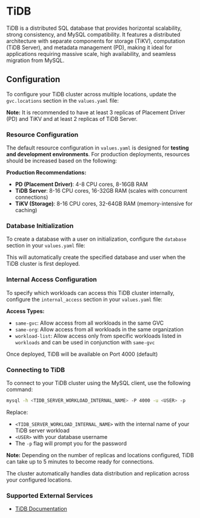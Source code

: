 # TiDB

TiDB is a distributed SQL database that provides horizontal scalability, strong consistency, and MySQL compatibility. It features a distributed architecture with separate components for storage (TiKV), computation (TiDB Server), and metadata management (PD), making it ideal for applications requiring massive scale, high availability, and seamless migration from MySQL.

## Configuration

To configure your TiDB cluster across multiple locations, update the `gvc.locations` section in the `values.yaml` file:

**Note:** It is recommended to have at least 3 replicas of Placement Driver (PD) and TiKV and at least 2 replicas of TiDB Server.

### Resource Configuration

The default resource configuration in `values.yaml` is designed for **testing and development environments**. For production deployments, resources should be increased based on the following:

**Production Recommendations:**
- **PD (Placement Driver)**: 4-8 CPU cores, 8-16GB RAM
- **TiDB Server**: 8-16 CPU cores, 16-32GB RAM (scales with concurrent connections)
- **TiKV (Storage)**: 8-16 CPU cores, 32-64GB RAM (memory-intensive for caching)

### Database Initialization

To create a database with a user on initialization, configure the `database` section in your `values.yaml` file:

This will automatically create the specified database and user when the TiDB cluster is first deployed.

### Internal Access Configuration

To specify which workloads can access this TiDB cluster internally, configure the `internal_access` section in your `values.yaml` file:

**Access Types:**
- `same-gvc`: Allow access from all workloads in the same GVC
- `same-org`: Allow access from all workloads in the same organization
- `workload-list`: Allow access only from specific workloads listed in `workloads` and can be used in conjunction with `same-gvc`

Once deployed, TiDB will be available on Port 4000 (default)

### Connecting to TiDB

To connect to your TiDB cluster using the MySQL client, use the following command:

```bash
mysql -h <TIDB_SERVER_WORKLOAD_INTERNAL_NAME> -P 4000 -u <USER> -p
```

Replace:
- `<TIDB_SERVER_WORKLOAD_INTERNAL_NAME>` with the internal name of your TiDB server workload
- `<USER>` with your database username
- The `-p` flag will prompt you for the password

**Note:** Depending on the number of replicas and locations configured, TiDB can take up to 5 minutes to become ready for connections.

The cluster automatically handles data distribution and replication across your configured locations.

### Supported External Services
- [TiDB Documentation](https://docs.pingcap.com/tidb/stable/)